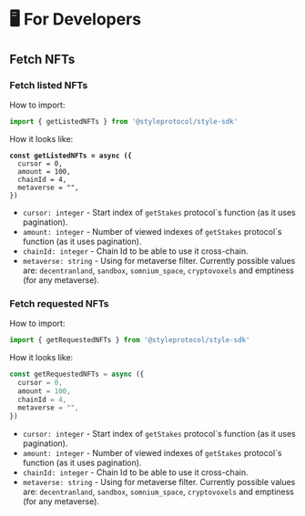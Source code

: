 # 🖥 For Developers

## Fetch NFTs

### Fetch listed NFTs

How to import:

```javascript
import { getListedNFTs } from '@styleprotocol/style-sdk'
```

How it looks like:

<pre class="language-javascript"><code class="lang-javascript"><strong>const getListedNFTs = async ({
</strong>  cursor = 0,
  amount = 100,
  chainId = 4,
  metaverse = "",
})</code></pre>



* `cursor: integer` - Start index of `getStakes` protocol\`s function (as it uses pagination).
* `amount: integer` - Number of viewed indexes of `getStakes` protocol\`s function (as it uses pagination).
* `chainId: integer` - Chain Id to be able to use it cross-chain.
* `metaverse: string` - Using for metaverse filter. Currently possible values are: `decentranland`, `sandbox`, `somnium_space`, `cryptovoxels` and emptiness (for any metaverse).

### Fetch requested NFTs

How to import:

```javascript
import { getRequestedNFTs } from '@styleprotocol/style-sdk'
```

How it looks like:

```javascript
const getRequestedNFTs = async ({
  cursor = 0,
  amount = 100,
  chainId = 4,
  metaverse = "",
})
```

* `cursor: integer` - Start index of `getStakes` protocol\`s function (as it uses pagination).
* `amount: integer` - Number of viewed indexes of `getStakes` protocol\`s function (as it uses pagination).
* `chainId: integer` - Chain Id to be able to use it cross-chain.
* `metaverse: string` - Using for metaverse filter. Currently possible values are: `decentranland`, `sandbox`, `somnium_space`, `cryptovoxels` and emptiness (for any metaverse).
